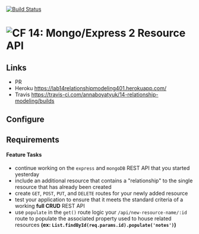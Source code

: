 [![Build Status](https://travis-ci.com/annaboyatyuk/14-relationship-modeling.svg?branch=master)](https://travis-ci.com/annaboyatyuk/14-relationship-modeling)


![CF](https://camo.githubusercontent.com/70edab54bba80edb7493cad3135e9606781cbb6b/687474703a2f2f692e696d6775722e636f6d2f377635415363382e706e67) 14: Mongo/Express 2 Resource API
===


## Links
* PR 
* Heroku https://lab14relationshipmodeling401.herokuapp.com/
* Travis https://travis-ci.com/annaboyatyuk/14-relationship-modeling/builds


## Configure


## Requirements

#### Feature Tasks
  * continue working on the `express` and `mongoDB` REST API that you started yesterday
  * include an additional resource that contains a "relationship" to the single resource that has already been created
  * create `GET`, `POST`, `PUT`, and `DELETE` routes for your newly added resource
  * test your application to ensure that it meets the standard criteria of a working **full CRUD** REST API
  * use `populate` in the `get()` route logic your  `/api/new-resource-name/:id` route to populate the associated property used to house related resources **(ex: `List.findById(req.params.id).populate('notes')`)**
